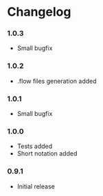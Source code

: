 # Changelog

### 1.0.3

- Small bugfix

### 1.0.2

- .flow files generation added

### 1.0.1

- Small bugfix

### 1.0.0

- Tests added
- Short notation added

### 0.9.1

- Initial release